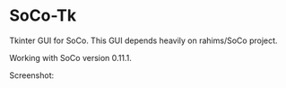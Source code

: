 SoCo-Tk
=======

Tkinter GUI for SoCo. This GUI depends heavily on rahims/SoCo project.

Working with SoCo version 0.11.1.

Screenshot:
<p>
<img source="https://github.com/phuel/SoCo-Tk/tree/master/images/Screenshot.jpg"></img>
</p>
